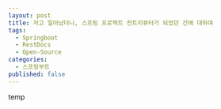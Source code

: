 ```yaml
---
layout: post
title: 자고 일어났더니, 스프링 프로젝트 컨트리뷰터가 되었던 건에 대하여
tags:
  - Springboot
  - RestDocs
  - Open-Source
categories:
  - 스프링부트
published: false
---
```

temp